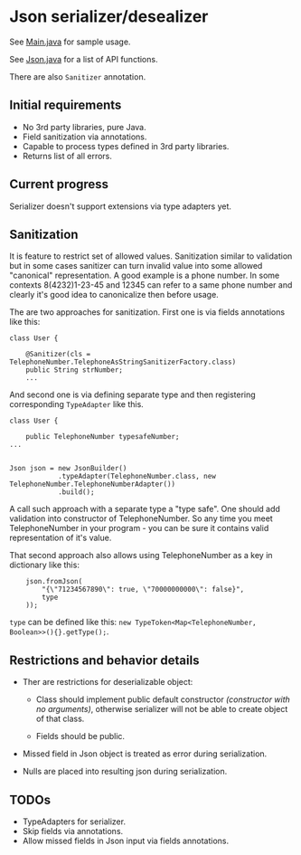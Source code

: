 # Json serializer/desealizer

See 
[Main.java](src/main/java/io/github/kevroletin/Main.java) for sample usage. 

See
[Json.java](src/main/java/io/github/kevroletin/Json.java) for a list of API functions. 

There are also `Sanitizer` annotation.

## Initial requirements

+ No 3rd party libraries, pure Java.
+ Field sanitization via annotations.
+ Capable to process types defined in 3rd party libraries.
+ Returns list of all errors.

## Current progress

Serializer doesn't support extensions via type adapters yet.

## Sanitization

It is feature to restrict set of allowed values. Sanitization similar to
validation but in some cases sanitizer can turn invalid value into some allowed
"canonical" representation. A good example is a phone number. In some contexts
8(4232)1-23-45 and 12345 can refer to a same phone number and clearly it's good
idea to canonicalize then before usage.

The are two approaches for sanitization. First one is via fields annotations
like this:

    class User {

        @Sanitizer(cls = TelephoneNumber.TelephoneAsStringSanitizerFactory.class)
        public String strNumber;
        ...

And second one is via defining separate type and then registering corresponding
`TypeAdapter` like this.

    class User {

        public TelephoneNumber typesafeNumber;
    ...
    
      
    Json json = new JsonBuilder()
                .typeAdapter(TelephoneNumber.class, new TelephoneNumber.TelephoneNumberAdapter())
                .build();

A call such approach with a separate type a "type safe". One should add
validation into constructor of TelephoneNumber. So any time you meet
TelephoneNumber in your program - you can be sure it contains valid
representation of it's value.

That second approach also allows using TelephoneNumber as a key in dictionary like this:

        json.fromJson(
            "{\"71234567890\": true, \"70000000000\": false}",
            type
        ));

`type` can be defined like this: `new TypeToken<Map<TelephoneNumber,
Boolean>>(){}.getType();`.

## Restrictions and behavior details 

+ Ther are restrictions for deserializable object:

  + Class should implement public default constructor *(constructor with no
    arguments)*, otherwise serializer will not be able to create object of that
    class.

  + Fields should be public.

+ Missed field in Json object is treated as error during serialization.

+ Nulls are placed into resulting json during serialization.

## TODOs

+ TypeAdapters for serializer.
+ Skip fields via annotations.
+ Allow missed fields in Json input via fields annotations.
